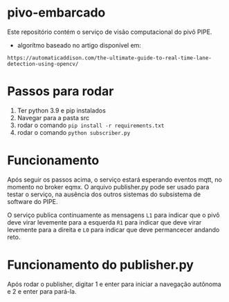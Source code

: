 # pivo-embarcado

Este repositório contém o serviço de visão computacional do pivô PIPE.

* algorítmo baseado no artigo disponível em:

```https://automaticaddison.com/the-ultimate-guide-to-real-time-lane-detection-using-opencv/```

# Passos para rodar

1. Ter python 3.9 e pip instalados 
2. Navegar para a pasta src
3. rodar o comando `pip install -r requirements.txt`
4. rodar o comando `python subscriber.py`

# Funcionamento

Após seguir os passos acima, o serviço estará esperando eventos mqtt, no momento no broker eqmx. O arquivo publisher.py pode ser usado para testar o serviço, na ausência dos outros sistemas do subsistema de software do PIPE.

O serviço publica continuamente as mensagens `L1` para indicar que o pivô deve virar levemente para a esquerda `R1` para indicar que deve virar levemente para a direita e `L0` para indicar que deve permancecer andando reto.

# Funcionamento do publisher.py

Após rodar o publisher, digitar 1 e enter para iniciar a navegação autônoma e 2 e enter para pará-la.
